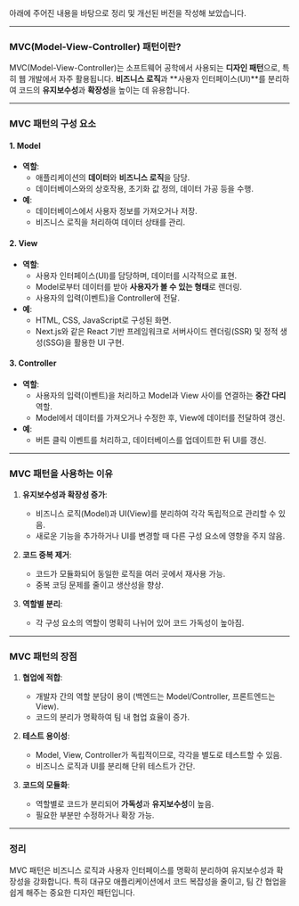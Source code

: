 아래에 주어진 내용을 바탕으로 정리 및 개선된 버전을 작성해 보았습니다.

---

### **MVC(Model-View-Controller) 패턴이란?**

MVC(Model-View-Controller)는 소프트웨어 공학에서 사용되는 **디자인 패턴**으로, 특히 웹 개발에서 자주 활용됩니다. **비즈니스 로직**과 **사용자 인터페이스(UI)**를 분리하여 코드의 **유지보수성**과 **확장성**을 높이는 데 유용합니다.

---

### **MVC 패턴의 구성 요소**

#### **1. Model**

- **역할**:
  - 애플리케이션의 **데이터**와 **비즈니스 로직**을 담당.
  - 데이터베이스와의 상호작용, 초기화 값 정의, 데이터 가공 등을 수행.
- **예**:
  - 데이터베이스에서 사용자 정보를 가져오거나 저장.
  - 비즈니스 로직을 처리하여 데이터 상태를 관리.

#### **2. View**

- **역할**:
  - 사용자 인터페이스(UI)를 담당하며, 데이터를 시각적으로 표현.
  - Model로부터 데이터를 받아 **사용자가 볼 수 있는 형태**로 렌더링.
  - 사용자의 입력(이벤트)을 Controller에 전달.
- **예**:
  - HTML, CSS, JavaScript로 구성된 화면.
  - Next.js와 같은 React 기반 프레임워크로 서버사이드 렌더링(SSR) 및 정적 생성(SSG)을 활용한 UI 구현.

#### **3. Controller**

- **역할**:
  - 사용자의 입력(이벤트)을 처리하고 Model과 View 사이를 연결하는 **중간 다리** 역할.
  - Model에서 데이터를 가져오거나 수정한 후, View에 데이터를 전달하여 갱신.
- **예**:
  - 버튼 클릭 이벤트를 처리하고, 데이터베이스를 업데이트한 뒤 UI를 갱신.

---

### **MVC 패턴을 사용하는 이유**

1. **유지보수성과 확장성 증가**:

   - 비즈니스 로직(Model)과 UI(View)를 분리하여 각각 독립적으로 관리할 수 있음.
   - 새로운 기능을 추가하거나 UI를 변경할 때 다른 구성 요소에 영향을 주지 않음.

2. **코드 중복 제거**:

   - 코드가 모듈화되어 동일한 로직을 여러 곳에서 재사용 가능.
   - 중복 코딩 문제를 줄이고 생산성을 향상.

3. **역할별 분리**:
   - 각 구성 요소의 역할이 명확히 나뉘어 있어 코드 가독성이 높아짐.

---

### **MVC 패턴의 장점**

1. **협업에 적합**:

   - 개발자 간의 역할 분담이 용이 (백엔드는 Model/Controller, 프론트엔드는 View).
   - 코드의 분리가 명확하여 팀 내 협업 효율이 증가.

2. **테스트 용이성**:

   - Model, View, Controller가 독립적이므로, 각각을 별도로 테스트할 수 있음.
   - 비즈니스 로직과 UI를 분리해 단위 테스트가 간단.

3. **코드의 모듈화**:
   - 역할별로 코드가 분리되어 **가독성**과 **유지보수성**이 높음.
   - 필요한 부분만 수정하거나 확장 가능.

---

### **정리**

MVC 패턴은 비즈니스 로직과 사용자 인터페이스를 명확히 분리하여 유지보수성과 확장성을 강화합니다. 특히 대규모 애플리케이션에서 코드 복잡성을 줄이고, 팀 간 협업을 쉽게 해주는 중요한 디자인 패턴입니다.
